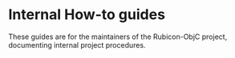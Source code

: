 # Internal How-to guides

These guides are for the maintainers of the Rubicon-ObjC project,
documenting internal project procedures.
